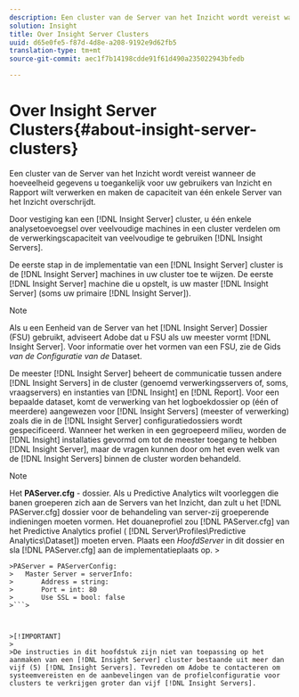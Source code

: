 ```yaml
---
description: Een cluster van de Server van het Inzicht wordt vereist wanneer de hoeveelheid gegevens u toegankelijk voor uw gebruikers van Inzicht en Rapport wilt verwerken en maken de capaciteit van één enkele Server van het Inzicht overschrijdt.
solution: Insight
title: Over Insight Server Clusters
uuid: d65e0fe5-f87d-4d8e-a208-9192e9d62fb5
translation-type: tm+mt
source-git-commit: aec1f7b14198cdde91f61d490a235022943bfedb

---
```



# Over Insight Server Clusters{#about-insight-server-clusters}

Een cluster van de Server van het Inzicht wordt vereist wanneer de hoeveelheid gegevens u toegankelijk voor uw gebruikers van Inzicht en Rapport wilt verwerken en maken de capaciteit van één enkele Server van het Inzicht overschrijdt.

Door vestiging kan een [!DNL Insight Server] cluster, u één enkele analysetoevoegsel over veelvoudige machines in een cluster verdelen om de verwerkingscapaciteit van veelvoudige te gebruiken [!DNL Insight Servers].

De eerste stap in de implementatie van een [!DNL Insight Server] cluster is de [!DNL Insight Server] machines in uw cluster toe te wijzen. De eerste [!DNL Insight Server] machine die u opstelt, is uw master [!DNL Insight Server] (soms uw primaire [!DNL Insight Server]).

>[!NOTE]
>
>Als u een Eenheid van de Server van het [!DNL Insight Server] Dossier (FSU) gebruikt, adviseert Adobe dat u FSU als uw meester vormt [!DNL Insight Server]. Voor informatie over het vormen van een FSU, zie de Gids *van de Configuratie van de* Dataset.

De meester [!DNL Insight Server] beheert de communicatie tussen andere [!DNL Insight Servers] in de cluster (genoemd verwerkingsservers of, soms, vraagservers) en instanties van [!DNL Insight] en [!DNL Report]. Voor een bepaalde dataset, komt de verwerking van het logboekdossier op (één of meerdere) aangewezen voor [!DNL Insight Servers] (meester of verwerking) zoals die in de [!DNL Insight Server] configuratiedossiers wordt gespecificeerd. Wanneer het werken in een gegroepeerd milieu, worden de [!DNL Insight] installaties gevormd om tot de meester toegang te hebben [!DNL Insight Server], maar de vragen kunnen door om het even welk van de [!DNL Insight Servers] binnen de cluster worden behandeld.

>[!NOTE]
>
>Het **PAServer.cfg** - dossier. Als u Predictive Analytics wilt voorleggen die banen groeperen zich aan de Servers van het Inzicht, dan zult u het [!DNL PAServer.cfg] dossier voor de behandeling van server-zij groeperende indieningen moeten vormen. Het douaneprofiel zou [!DNL PAServer.cfg] van het Predictive Analytics profiel ( [!DNL Server\Profiles\Predictive Analytics\Dataset]) moeten erven. Plaats een *HoofdServer* in dit dossier en sla [!DNL PAServer.cfg] aan de implementatieplaats op. >
>
```>
>PAServer = PAServerConfig: 
>   Master Server = serverInfo: 
>       Address = string: 
>       Port = int: 80
>       Use SSL = bool: false
>```>



>[!IMPORTANT]
>
>De instructies in dit hoofdstuk zijn niet van toepassing op het aanmaken van een [!DNL Insight Server] cluster bestaande uit meer dan vijf (5) [!DNL Insight Servers]. Tevreden om Adobe te contacteren om systeemvereisten en de aanbevelingen van de profielconfiguratie voor clusters te verkrijgen groter dan vijf [!DNL Insight Servers].

